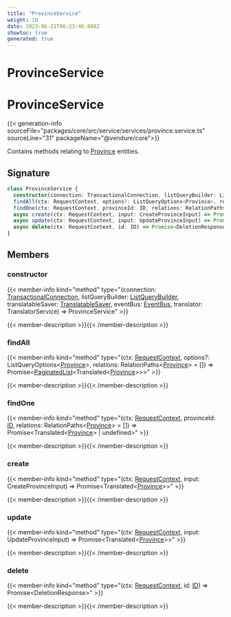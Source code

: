 ```yaml
---
title: "ProvinceService"
weight: 10
date: 2023-06-21T06:23:40.088Z
showtoc: true
generated: true
---
```

<!-- This file was generated from the Vendure source. Do not modify. Instead, re-run the "docs:build" script -->

# ProvinceService
<div class="symbol">


# ProvinceService

{{< generation-info sourceFile="packages/core/src/service/services/province.service.ts" sourceLine="31" packageName="@vendure/core">}}

Contains methods relating to <a href='/typescript-api/entities/province#province'>Province</a> entities.

## Signature

```TypeScript
class ProvinceService {
  constructor(connection: TransactionalConnection, listQueryBuilder: ListQueryBuilder, translatableSaver: TranslatableSaver, eventBus: EventBus, translator: TranslatorService)
  findAll(ctx: RequestContext, options?: ListQueryOptions<Province>, relations: RelationPaths<Province> = []) => Promise<PaginatedList<Translated<Province>>>;
  findOne(ctx: RequestContext, provinceId: ID, relations: RelationPaths<Province> = []) => Promise<Translated<Province> | undefined>;
  async create(ctx: RequestContext, input: CreateProvinceInput) => Promise<Translated<Province>>;
  async update(ctx: RequestContext, input: UpdateProvinceInput) => Promise<Translated<Province>>;
  async delete(ctx: RequestContext, id: ID) => Promise<DeletionResponse>;
}
```
## Members

### constructor

{{< member-info kind="method" type="(connection: <a href='/typescript-api/data-access/transactional-connection#transactionalconnection'>TransactionalConnection</a>, listQueryBuilder: <a href='/typescript-api/data-access/list-query-builder#listquerybuilder'>ListQueryBuilder</a>, translatableSaver: <a href='/typescript-api/service-helpers/translatable-saver#translatablesaver'>TranslatableSaver</a>, eventBus: <a href='/typescript-api/events/event-bus#eventbus'>EventBus</a>, translator: TranslatorService) => ProvinceService"  >}}

{{< member-description >}}{{< /member-description >}}

### findAll

{{< member-info kind="method" type="(ctx: <a href='/typescript-api/request/request-context#requestcontext'>RequestContext</a>, options?: ListQueryOptions&#60;<a href='/typescript-api/entities/province#province'>Province</a>&#62;, relations: RelationPaths&#60;<a href='/typescript-api/entities/province#province'>Province</a>&#62; = []) => Promise&#60;<a href='/typescript-api/common/paginated-list#paginatedlist'>PaginatedList</a>&#60;Translated&#60;<a href='/typescript-api/entities/province#province'>Province</a>&#62;&#62;&#62;"  >}}

{{< member-description >}}{{< /member-description >}}

### findOne

{{< member-info kind="method" type="(ctx: <a href='/typescript-api/request/request-context#requestcontext'>RequestContext</a>, provinceId: <a href='/typescript-api/common/id#id'>ID</a>, relations: RelationPaths&#60;<a href='/typescript-api/entities/province#province'>Province</a>&#62; = []) => Promise&#60;Translated&#60;<a href='/typescript-api/entities/province#province'>Province</a>&#62; | undefined&#62;"  >}}

{{< member-description >}}{{< /member-description >}}

### create

{{< member-info kind="method" type="(ctx: <a href='/typescript-api/request/request-context#requestcontext'>RequestContext</a>, input: CreateProvinceInput) => Promise&#60;Translated&#60;<a href='/typescript-api/entities/province#province'>Province</a>&#62;&#62;"  >}}

{{< member-description >}}{{< /member-description >}}

### update

{{< member-info kind="method" type="(ctx: <a href='/typescript-api/request/request-context#requestcontext'>RequestContext</a>, input: UpdateProvinceInput) => Promise&#60;Translated&#60;<a href='/typescript-api/entities/province#province'>Province</a>&#62;&#62;"  >}}

{{< member-description >}}{{< /member-description >}}

### delete

{{< member-info kind="method" type="(ctx: <a href='/typescript-api/request/request-context#requestcontext'>RequestContext</a>, id: <a href='/typescript-api/common/id#id'>ID</a>) => Promise&#60;DeletionResponse&#62;"  >}}

{{< member-description >}}{{< /member-description >}}


</div>
